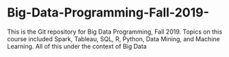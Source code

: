 # Big-Data-Programming-Fall-2019-
This is the Git repository for Big Data Programming, Fall 2019. Topics on this course included Spark, Tableau, SQL, R, Python, Data Mining, and Machine Learning. All of this under the context of Big Data
